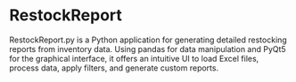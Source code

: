 # RestockReport
RestockReport.py is a Python application for generating detailed restocking reports from inventory data. Using pandas for data manipulation and PyQt5 for the graphical interface, it offers an intuitive UI to load Excel files, process data, apply filters, and generate custom reports.
